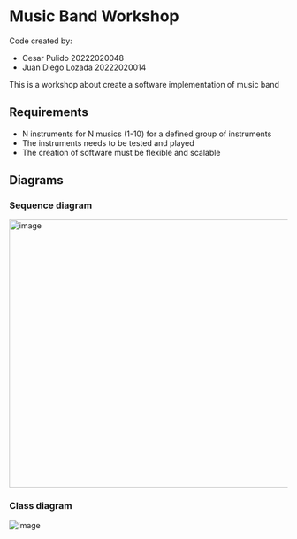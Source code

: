# Music Band Workshop

Code created by:
- Cesar Pulido 20222020048
- Juan Diego Lozada 20222020014

This is a workshop about create a software implementation of music band

## Requirements

- N instruments for N musics (1-10) for a defined group of instruments
- The instruments needs to be tested and played
- The creation of software must be flexible and scalable

## Diagrams
### Sequence diagram
<img src="https://github.com/user-attachments/assets/038053a3-9631-477b-b3c4-2d47a0baee0b" alt="image" width="840" height="484">

### Class diagram
![image](https://github.com/user-attachments/assets/2312f129-9bf7-4579-828e-1460925dc4e7)
